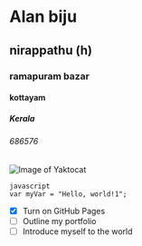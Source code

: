 # Alan biju
## nirappathu (h)
### ramapuram bazar
#### kottayam
##### Kerala
###### 686576
![Image of Yaktocat](https://octodex.github.com/images/yaktocat.png)
```
javascript
var myVar = "Hello, world!1";

```

- [x] Turn on GitHub Pages
- [ ] Outline my portfolio
- [ ] Introduce myself to the world
